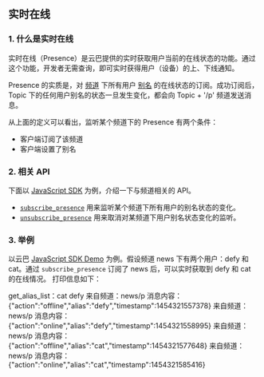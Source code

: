 ## 实时在线

### 1. 什么是实时在线

实时在线（Presence）是云巴提供的实时获取用户当前的在线状态的功能。通过这个功能，开发者无需查询，即可实时获得用户（设备）的上、下线通知。

Presence 的实质是，对 [频道](https://github.com/yunba/kb/blob/master/频道和别名.md#频道topic) 下所有用户 [别名](https://github.com/yunba/kb/blob/master/频道和别名.md#别名alias) 的在线状态的订阅。成功订阅后，Topic 下的任何用户别名的状态一旦发生变化，都会向 Topic + '/p' 频道发送消息。

从上面的定义可以看出，监听某个频道下的 Presence 有两个条件：
* 客户端订阅了该频道
* 客户端设置了别名

### 2. 相关 API
下面以 [JavaScript SDK](https://github.com/yunba/yunba-javascript-sdk) 为例，介绍一下与频道相关的 API。

* [`subscribe_presence`](http://yunba.io/docs2/Javascript_SDK/#subscribe_presence) 用来监听某个频道下所有用户的别名状态的变化。
* [`unsubscribe_presence`](http://yunba.io/docs2/Javascript_SDK/#unsubscribe_presence) 用来取消对某频道下用户别名状态变化的监听。

### 3. 举例
以云巴 [JavaScript SDK Demo](https://github.com/yunba/docs/blob/master/quickstart/demo/Demo_JavaScript.md) 为例。假设频道 news 下有两个用户：defy 和 cat。通过 `subscribe_presence` 订阅了 news 后，可以实时获取到 defy 和 cat 的在线情况。
打印信息如下：

get_alias_list：cat defy
来自频道：news/p   消息内容：{"action":"offline","alias":"defy","timestamp":1454321557378}
来自频道：news/p   消息内容：{"action":"online","alias":"defy","timestamp":1454321558995}
来自频道：news/p   消息内容：{"action":"offline","alias":"cat","timestamp":1454321577648}
来自频道：news/p   消息内容：{"action":"online","alias":"cat","timestamp":1454321585416}
